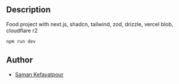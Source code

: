 ## Description
Food project with next.js, shadcn, tailwind, zod, drizzle, vercel blob, cloudflare r2


```bash
npm run dev
```

## Author
- [Saman Kefayatpour](https://www.linkedin.com/in/samankefayatpour/)